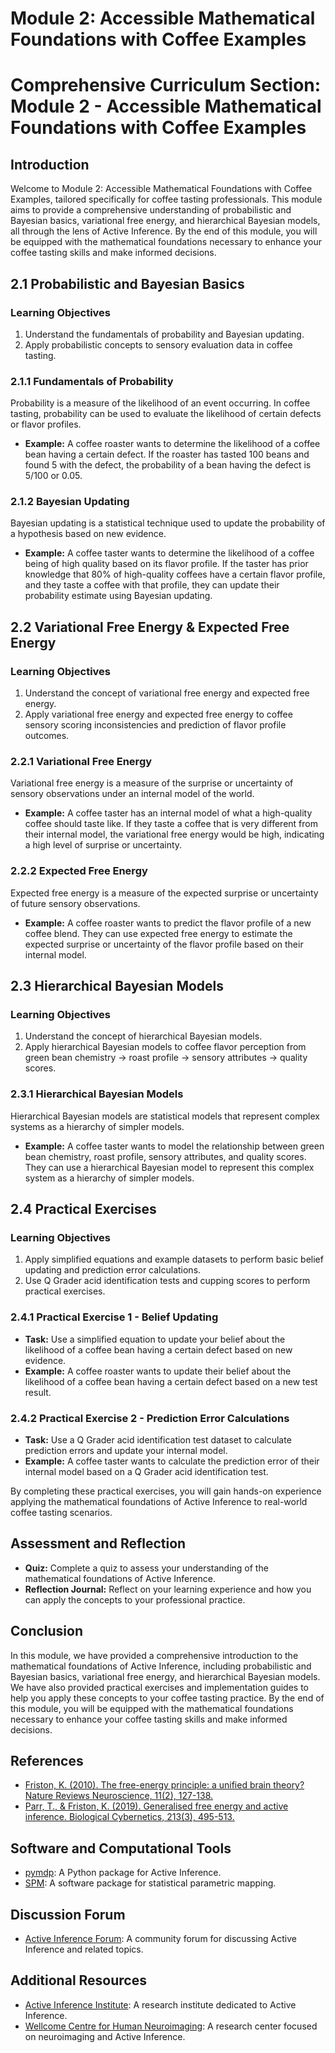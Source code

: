 # Module 2: Accessible Mathematical Foundations with Coffee Examples

# Comprehensive Curriculum Section: Module 2 - Accessible Mathematical Foundations with Coffee Examples

## Introduction

Welcome to Module 2: Accessible Mathematical Foundations with Coffee Examples, tailored specifically for coffee tasting professionals. This module aims to provide a comprehensive understanding of probabilistic and Bayesian basics, variational free energy, and hierarchical Bayesian models, all through the lens of Active Inference. By the end of this module, you will be equipped with the mathematical foundations necessary to enhance your coffee tasting skills and make informed decisions.

## 2.1 Probabilistic and Bayesian Basics

### Learning Objectives

1. Understand the fundamentals of probability and Bayesian updating.
2. Apply probabilistic concepts to sensory evaluation data in coffee tasting.

### 2.1.1 Fundamentals of Probability

Probability is a measure of the likelihood of an event occurring. In coffee tasting, probability can be used to evaluate the likelihood of certain defects or flavor profiles.

* **Example:** A coffee roaster wants to determine the likelihood of a coffee bean having a certain defect. If the roaster has tasted 100 beans and found 5 with the defect, the probability of a bean having the defect is 5/100 or 0.05.

### 2.1.2 Bayesian Updating

Bayesian updating is a statistical technique used to update the probability of a hypothesis based on new evidence.

* **Example:** A coffee taster wants to determine the likelihood of a coffee being of high quality based on its flavor profile. If the taster has prior knowledge that 80% of high-quality coffees have a certain flavor profile, and they taste a coffee with that profile, they can update their probability estimate using Bayesian updating.

## 2.2 Variational Free Energy & Expected Free Energy

### Learning Objectives

1. Understand the concept of variational free energy and expected free energy.
2. Apply variational free energy and expected free energy to coffee sensory scoring inconsistencies and prediction of flavor profile outcomes.

### 2.2.1 Variational Free Energy

Variational free energy is a measure of the surprise or uncertainty of sensory observations under an internal model of the world.

* **Example:** A coffee taster has an internal model of what a high-quality coffee should taste like. If they taste a coffee that is very different from their internal model, the variational free energy would be high, indicating a high level of surprise or uncertainty.

### 2.2.2 Expected Free Energy

Expected free energy is a measure of the expected surprise or uncertainty of future sensory observations.

* **Example:** A coffee roaster wants to predict the flavor profile of a new coffee blend. They can use expected free energy to estimate the expected surprise or uncertainty of the flavor profile based on their internal model.

## 2.3 Hierarchical Bayesian Models

### Learning Objectives

1. Understand the concept of hierarchical Bayesian models.
2. Apply hierarchical Bayesian models to coffee flavor perception from green bean chemistry → roast profile → sensory attributes → quality scores.

### 2.3.1 Hierarchical Bayesian Models

Hierarchical Bayesian models are statistical models that represent complex systems as a hierarchy of simpler models.

* **Example:** A coffee taster wants to model the relationship between green bean chemistry, roast profile, sensory attributes, and quality scores. They can use a hierarchical Bayesian model to represent this complex system as a hierarchy of simpler models.

## 2.4 Practical Exercises

### Learning Objectives

1. Apply simplified equations and example datasets to perform basic belief updating and prediction error calculations.
2. Use Q Grader acid identification tests and cupping scores to perform practical exercises.

### 2.4.1 Practical Exercise 1 - Belief Updating

* **Task:** Use a simplified equation to update your belief about the likelihood of a coffee bean having a certain defect based on new evidence.
* **Example:** A coffee roaster wants to update their belief about the likelihood of a coffee bean having a certain defect based on a new test result.

### 2.4.2 Practical Exercise 2 - Prediction Error Calculations

* **Task:** Use a Q Grader acid identification test dataset to calculate prediction errors and update your internal model.
* **Example:** A coffee taster wants to calculate the prediction error of their internal model based on a Q Grader acid identification test.

By completing these practical exercises, you will gain hands-on experience applying the mathematical foundations of Active Inference to real-world coffee tasting scenarios.

## Assessment and Reflection

* **Quiz:** Complete a quiz to assess your understanding of the mathematical foundations of Active Inference.
* **Reflection Journal:** Reflect on your learning experience and how you can apply the concepts to your professional practice.

## Conclusion

In this module, we have provided a comprehensive introduction to the mathematical foundations of Active Inference, including probabilistic and Bayesian basics, variational free energy, and hierarchical Bayesian models. We have also provided practical exercises and implementation guides to help you apply these concepts to your coffee tasting practice. By the end of this module, you will be equipped with the mathematical foundations necessary to enhance your coffee tasting skills and make informed decisions.

## References

* [Friston, K. (2010). The free-energy principle: a unified brain theory? Nature Reviews Neuroscience, 11(2), 127-138.](https://doi.org/10.1038/nrn2787)
* [Parr, T., & Friston, K. (2019). Generalised free energy and active inference. Biological Cybernetics, 213(3), 495-513.](https://doi.org/10.1007/s00422-019-00805-w)

## Software and Computational Tools

* [pymdp](https://github.com/infer-actively/pymdp): A Python package for Active Inference.
* [SPM](https://www.fil.ion.ucl.ac.uk/spm/): A software package for statistical parametric mapping.

## Discussion Forum

* [Active Inference Forum](https://discord.gg/8VNKNp4jtx): A community forum for discussing Active Inference and related topics.

## Additional Resources

* [Active Inference Institute](https://www.activeinference.institute/): A research institute dedicated to Active Inference.
* [Wellcome Centre for Human Neuroimaging](https://www.fil.ion.ucl.ac.uk/): A research center focused on neuroimaging and Active Inference.